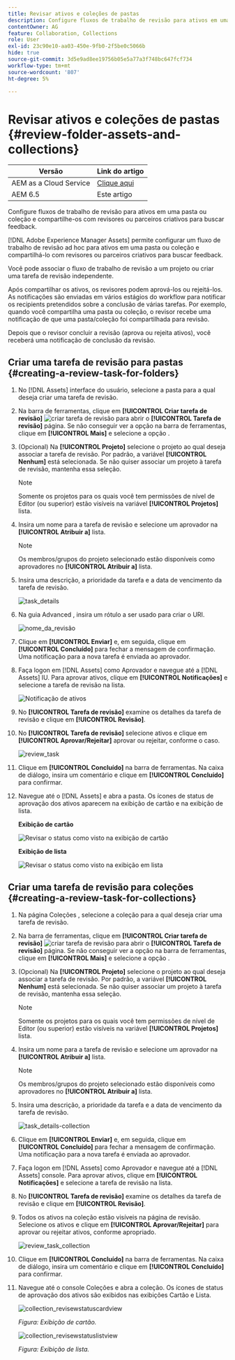 ```yaml
---
title: Revisar ativos e coleções de pastas
description: Configure fluxos de trabalho de revisão para ativos em uma pasta ou coleção e compartilhe-os com revisores ou parceiros criativos para buscar feedback.
contentOwner: AG
feature: Collaboration, Collections
role: User
exl-id: 23c90e10-aa03-450e-9fb0-2f5be0c5066b
hide: true
source-git-commit: 3d5e9ad8ee19756b05e5a77a3f748bc647fcf734
workflow-type: tm+mt
source-wordcount: '807'
ht-degree: 5%

---
```


# Revisar ativos e coleções de pastas {#review-folder-assets-and-collections}

| Versão | Link do artigo |
| -------- | ---------------------------- |
| AEM as a Cloud Service | [Clique aqui](https://experienceleague.adobe.com/docs/experience-manager-cloud-service/content/assets/manage/bulk-approval.html?lang=en) |
| AEM 6.5 | Este artigo |

Configure fluxos de trabalho de revisão para ativos em uma pasta ou coleção e compartilhe-os com revisores ou parceiros criativos para buscar feedback.

[!DNL Adobe Experience Manager Assets] permite configurar um fluxo de trabalho de revisão ad hoc para ativos em uma pasta ou coleção e compartilhá-lo com revisores ou parceiros criativos para buscar feedback.

Você pode associar o fluxo de trabalho de revisão a um projeto ou criar uma tarefa de revisão independente.

Após compartilhar os ativos, os revisores podem aprová-los ou rejeitá-los. As notificações são enviadas em vários estágios do workflow para notificar os recipients pretendidos sobre a conclusão de várias tarefas. Por exemplo, quando você compartilha uma pasta ou coleção, o revisor recebe uma notificação de que uma pasta/coleção foi compartilhada para revisão.

Depois que o revisor concluir a revisão (aprova ou rejeita ativos), você receberá uma notificação de conclusão da revisão.

## Criar uma tarefa de revisão para pastas {#creating-a-review-task-for-folders}

1. No [!DNL Assets] interface do usuário, selecione a pasta para a qual deseja criar uma tarefa de revisão.
1. Na barra de ferramentas, clique em **[!UICONTROL Criar tarefa de revisão]** ![criar tarefa de revisão](assets/do-not-localize/create-review-task.png) para abrir o **[!UICONTROL Tarefa de revisão]** página. Se não conseguir ver a opção na barra de ferramentas, clique em **[!UICONTROL Mais]** e selecione a opção .

1. (Opcional) Na **[!UICONTROL Projeto]** selecione o projeto ao qual deseja associar a tarefa de revisão. Por padrão, a variável **[!UICONTROL Nenhum]** está selecionada. Se não quiser associar um projeto à tarefa de revisão, mantenha essa seleção.

   >[!NOTE]
   >
   >Somente os projetos para os quais você tem permissões de nível de Editor (ou superior) estão visíveis na variável **[!UICONTROL Projetos]** lista.

1. Insira um nome para a tarefa de revisão e selecione um aprovador na **[!UICONTROL Atribuir a]** lista.

   >[!NOTE]
   >
   >Os membros/grupos do projeto selecionado estão disponíveis como aprovadores no **[!UICONTROL Atribuir a]** lista.

1. Insira uma descrição, a prioridade da tarefa e a data de vencimento da tarefa de revisão.

   ![task_details](assets/task_details.png)

1. Na guia Advanced , insira um rótulo a ser usado para criar o URI.

   ![nome_da_revisão](assets/review_name.png)

1. Clique em **[!UICONTROL Enviar]** e, em seguida, clique em **[!UICONTROL Concluído]** para fechar a mensagem de confirmação. Uma notificação para a nova tarefa é enviada ao aprovador.
1. Faça logon em [!DNL Assets] como Aprovador e navegue até a [!DNL Assets] IU. Para aprovar ativos, clique em **[!UICONTROL Notificações]** e selecione a tarefa de revisão na lista.

   ![Notificação de ativos](assets/aemAssetsNotification.png)

1. No **[!UICONTROL Tarefa de revisão]** examine os detalhes da tarefa de revisão e clique em **[!UICONTROL Revisão]**.
1. No **[!UICONTROL Tarefa de revisão]** selecione ativos e clique em **[!UICONTROL Aprovar/Rejeitar]** aprovar ou rejeitar, conforme o caso.

   ![review_task](assets/review_task.png)

1. Clique em **[!UICONTROL Concluído]** na barra de ferramentas. Na caixa de diálogo, insira um comentário e clique em  **[!UICONTROL Concluído]** para confirmar.
1. Navegue até o [!DNL Assets] e abra a pasta. Os ícones de status de aprovação dos ativos aparecem na exibição de cartão e na exibição de lista.

   **Exibição de cartão**

   ![Revisar o status como visto na exibição de cartão](assets/chlimage_1-404.png)

   **Exibição de lista**

   ![Revisar o status como visto na exibição em lista](assets/review_status_listview.png)

## Criar uma tarefa de revisão para coleções {#creating-a-review-task-for-collections}

1. Na página Coleções , selecione a coleção para a qual deseja criar uma tarefa de revisão.
1. Na barra de ferramentas, clique em **[!UICONTROL Criar tarefa de revisão]** ![criar tarefa de revisão](assets/do-not-localize/create-review-task.png) para abrir o **[!UICONTROL Tarefa de revisão]** página. Se não conseguir ver a opção na barra de ferramentas, clique em **[!UICONTROL Mais]** e selecione a opção .

1. (Opcional) Na **[!UICONTROL Projeto]** selecione o projeto ao qual deseja associar a tarefa de revisão. Por padrão, a variável **[!UICONTROL Nenhum]** está selecionada. Se não quiser associar um projeto à tarefa de revisão, mantenha essa seleção.

   >[!NOTE]
   >
   >Somente os projetos para os quais você tem permissões de nível de Editor (ou superior) estão visíveis na variável **[!UICONTROL Projetos]** lista.

1. Insira um nome para a tarefa de revisão e selecione um aprovador na **[!UICONTROL Atribuir a]** lista.

   >[!NOTE]
   >
   >Os membros/grupos do projeto selecionado estão disponíveis como aprovadores no **[!UICONTROL Atribuir a]** lista.

1. Insira uma descrição, a prioridade da tarefa e a data de vencimento da tarefa de revisão.

   ![task_details-collection](assets/task_details-collection.png)

1. Clique em **[!UICONTROL Enviar]** e, em seguida, clique em **[!UICONTROL Concluído]** para fechar a mensagem de confirmação. Uma notificação para a nova tarefa é enviada ao aprovador.
1. Faça logon em [!DNL Assets] como Aprovador e navegue até a [!DNL Assets] console. Para aprovar ativos, clique em **[!UICONTROL Notificações]** e selecione a tarefa de revisão na lista.
1. No **[!UICONTROL Tarefa de revisão]** examine os detalhes da tarefa de revisão e clique em **[!UICONTROL Revisão]**.
1. Todos os ativos na coleção estão visíveis na página de revisão. Selecione os ativos e clique em **[!UICONTROL Aprovar/Rejeitar]** para aprovar ou rejeitar ativos, conforme apropriado.

   ![review_task_collection](assets/review_task_collection.png)

1. Clique em **[!UICONTROL Concluído]** na barra de ferramentas. Na caixa de diálogo, insira um comentário e clique em **[!UICONTROL Concluído]** para confirmar.
1. Navegue até o console Coleções e abra a coleção. Os ícones de status de aprovação dos ativos são exibidos nas exibições Cartão e Lista.

   ![collection_revisewstatuscardview](assets/collection_reviewstatuscardview.png)

   *Figura: Exibição de cartão.*

   ![collection_revisewstatuslistview](assets/collection_reviewstatuslistview.png)

   *Figura: Exibição de lista.*
